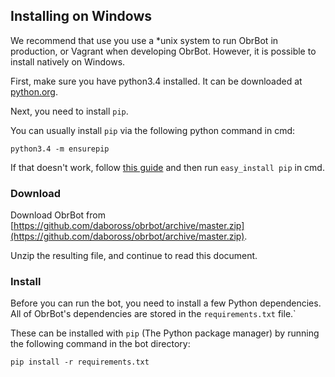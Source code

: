 ## Installing on Windows

We recommend that use you use a *unix system to run ObrBot in production, or Vagrant when developing ObrBot. However, it is possible to install natively on Windows.

First, make sure you have python3.4 installed. It can be downloaded at [python.org](https://www.python.org/downloads/release/python-341/).

Next, you need to install `pip`.

You can usually install `pip` via the following python command in cmd:
```
python3.4 -m ensurepip
```

If that doesn't work, follow [this guide](http://simpledeveloper.com/how-to-install-easy_install/) and then run `easy_install pip` in cmd.

### Download

Download ObrBot from [https://github.com/daboross/obrbot/archive/master.zip](https://github.com/daboross/obrbot/archive/master.zip).

Unzip the resulting file, and continue to read this document.

### Install

Before you can run the bot, you need to install a few Python dependencies. All of ObrBot's dependencies are stored in the `requirements.txt` file.`

These can be installed with `pip` (The Python package manager) by running the following command in the bot directory:

    pip install -r requirements.txt
